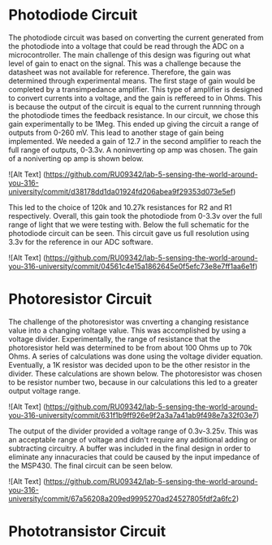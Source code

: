 # Photodiode Circuit

The photodiode circuit was based on converting the current generated from the photodiode into a voltage that could be read through the ADC on a microcontroller. The main challenge of this design was figuring out what level of gain to enact on the signal. This was a challenge because the datasheet was not available for reference. Therefore, the gain was determined through experimental means. The first stage of gain would be completed by a transimpedance amplifier. This type of amplifier is designed to convert currents into a voltage, and the gain is reffereed to in Ohms. This is because the output of the circuit is equal to the current runnning through the photodiode times the feedback resistance. In our circuit, we chose this gain experimentally to be 1Meg. This ended up giving the circuit a range of outputs from 0-260 mV. This lead to another stage of gain being implemented. We needed a gain of 12.7 in the second amplifier to reach the full range of outputs, 0-3.3v. A noninverting op amp was chosen. The gain of a noniverting op amp is shown below. 

![Alt Text] (https://github.com/RU09342/lab-5-sensing-the-world-around-you-316-university/commit/d38178dd1da01924fd206abea9f29353d073e5ef)

This led to the choice of 120k and 10.27k resistances for R2 and R1 respectively. Overall, this gain took the photodiode from 0-3.3v over the full range of light that we were testing with. Below the full schematic for the photodiode circuit can be seen. This circuit gave us full resolution using 3.3v for the reference in our ADC software.

![Alt Text] (https://github.com/RU09342/lab-5-sensing-the-world-around-you-316-university/commit/04561c4e15a1862645e0f5efc73e8e7ff1aa6e1f)

# Photoresistor Circuit

The challenge of the photoresistor was cnverting a changing resistance value into a changing voltage value. This was accomplished by using a voltage divider. Experimentally, the range of resistance that the photoresistor held was determined to be from about 100 Ohms up to 70k Ohms. A series of calculations was done using the voltage divider equation. Eventually, a 1K resistor was decided upon to be the other resistor in the divider. These calculations are shown below. The photoresistor was chosen to be resistor number two, because in our calculations this led to a greater output voltage range.

![Alt Text] (https://github.com/RU09342/lab-5-sensing-the-world-around-you-316-university/commit/631f1b9ff926e9f2a3a7a41ab9f498e7a32f03e7)

The output of the divider provided a voltage range of 0.3v-3.25v. This was an acceptable range of voltage and didn't require any additional adding or subtracting circuitry. A buffer was included in the final design in order to eliminate any innacuracies that could be caused by the input impedance of the MSP430. The final circuit can be seen below.

![Alt Text] (https://github.com/RU09342/lab-5-sensing-the-world-around-you-316-university/commit/67a56208a209ed9995270ad24527805fdf2a6fc2)

# Phototransistor Circuit




